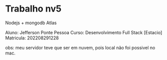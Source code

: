 # Trabalho nv5

Nodejs + mongodb Atlas

Aluno: Jefferson Ponte Pessoa
Curso: Desenvolvimento Full Stack [Estacio]
Matricula: 202208291228

obs: meu servidor teve que ser em nuvem, pois local não foi possivel no mac.
